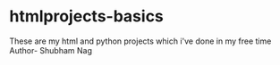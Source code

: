 # htmlprojects-basics
These are my html and python projects which i've done in my free time 
<br>
Author- Shubham Nag
